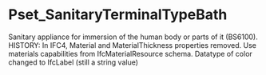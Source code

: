 # Pset_SanitaryTerminalTypeBath

Sanitary appliance for immersion of the human body or parts of it (BS6100). HISTORY: In <!-- end of definition -->IFC4, Material and MaterialThickness properties removed. Use materials capabilities from IfcMaterialResource schema. Datatype of color changed to IfcLabel (still a string value)
